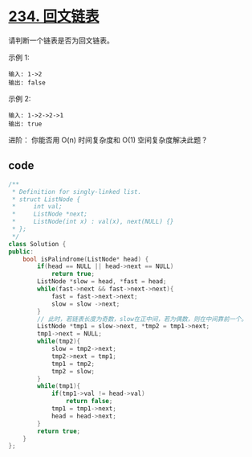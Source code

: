 # [234. 回文链表](https://leetcode-cn.com/problems/palindrome-linked-list/)

请判断一个链表是否为回文链表。

示例 1:

    输入: 1->2
    输出: false
示例 2:

    输入: 1->2->2->1
    输出: true
进阶：
你能否用 O(n) 时间复杂度和 O(1) 空间复杂度解决此题？

## code

```c++
/**
 * Definition for singly-linked list.
 * struct ListNode {
 *     int val;
 *     ListNode *next;
 *     ListNode(int x) : val(x), next(NULL) {}
 * };
 */
class Solution {
public:
    bool isPalindrome(ListNode* head) {
        if(head == NULL || head->next == NULL)
            return true;
        ListNode *slow = head, *fast = head;
        while(fast->next && fast->next->next){
            fast = fast->next->next;
            slow = slow ->next;
        }
        // 此时，若链表长度为奇数，slow在正中间，若为偶数，则在中间靠前一个。
        ListNode *tmp1 = slow->next, *tmp2 = tmp1->next;
        tmp1->next = NULL;
        while(tmp2){
            slow = tmp2->next;
            tmp2->next = tmp1;
            tmp1 = tmp2;
            tmp2 = slow;
        }
        while(tmp1){
            if(tmp1->val != head->val)
                return false;
            tmp1 = tmp1->next;
            head = head->next;
        }
        return true;
    }
};
```
